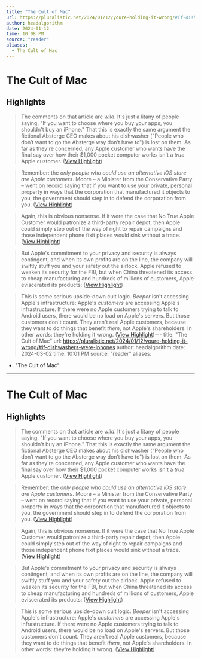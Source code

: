 ```yaml
---
title: "The Cult of Mac"
url: https://pluralistic.net/2024/01/12/youre-holding-it-wrong/#if-dishwashers-were-iphones
author: headalgorithm
date: 2024-01-12
time: 10:08 PM
source: "reader"
aliases:
  - The Cult of Mac
---
```

# The Cult of Mac

## Highlights
> The comments on that article are *wild*. It's just a litany of people saying, "If you want to choose where you buy your apps, you shouldn't buy an iPhone." That this is exactly the same argument the fictional Absterge CEO makes about his dishwasher ("People who don’t want to go the Absterge way don’t have to") is lost on them. As far as they're concerned, any Apple customer who wants have the final say over how their $1,000 pocket computer works isn't a *true* Apple customer. ([View Highlight](https://read.readwise.io/read/01hkzs100yv7y53nnbrv8pg4vf))

> Remember: the *only people who could use an alternative iOS store are Apple customers*. Moore – a Minister from the Conservative Party – went on record saying that if you want to use your private, personal property in ways that the corporation that manufactured it objects to you, the government should step in to defend the corporation from you. ([View Highlight](https://read.readwise.io/read/01hkzs3g0xp0jnw8b5v0zb31k3))

> Again, this is obvious nonsense. If it were the case that No True Apple Customer would patronize a third-party repair depot, then Apple could simply step out of the way of right to repair campaigns and those independent phone fixit places would sink without a trace. ([View Highlight](https://read.readwise.io/read/01hkzs736cnyqg9c48hm57z4fd))

> But Apple's commitment to your privacy and security is always contingent, and when its own profits are on the line, the company will swiftly stuff you and your safety out the airlock. Apple refused to weaken its security for the FBI, but when China threatened its access to cheap manufacturing and hundreds of millions of customers, Apple eviscerated its products: ([View Highlight](https://read.readwise.io/read/01hkzs96jpvsbqhpzjetw7898k))

> This is some serious upside-down cult logic. *Beeper* isn't accessing Apple's infrastructure: Apple's *customers* are accessing Apple's infrastructure. If there were no Apple customers trying to talk to Android users, there would be no load on Apple's servers.
> But those customers don't count. They aren't real Apple customers, because they want to do things that benefit *them*, not Apple's shareholders. In other words: they're holding it wrong. ([View Highlight](https://read.readwise.io/read/01hkzsfvxcdx2vdp8xq0bhktgj))---
title: "The Cult of Mac"
url: https://pluralistic.net/2024/01/12/youre-holding-it-wrong/#if-dishwashers-were-iphones
author: headalgorithm
date: 2024-03-02
time: 10:01 PM
source: "reader"
aliases:
  - "The Cult of Mac"
---
# The Cult of Mac

## Highlights
> The comments on that article are *wild*. It's just a litany of people saying, "If you want to choose where you buy your apps, you shouldn't buy an iPhone." That this is exactly the same argument the fictional Absterge CEO makes about his dishwasher ("People who don’t want to go the Absterge way don’t have to") is lost on them. As far as they're concerned, any Apple customer who wants have the final say over how their $1,000 pocket computer works isn't a *true* Apple customer. ([View Highlight](https://read.readwise.io/read/01hkzs100yv7y53nnbrv8pg4vf))

> Remember: the *only people who could use an alternative iOS store are Apple customers*. Moore – a Minister from the Conservative Party – went on record saying that if you want to use your private, personal property in ways that the corporation that manufactured it objects to you, the government should step in to defend the corporation from you. ([View Highlight](https://read.readwise.io/read/01hkzs3g0xp0jnw8b5v0zb31k3))

> Again, this is obvious nonsense. If it were the case that No True Apple Customer would patronize a third-party repair depot, then Apple could simply step out of the way of right to repair campaigns and those independent phone fixit places would sink without a trace. ([View Highlight](https://read.readwise.io/read/01hkzs736cnyqg9c48hm57z4fd))

> But Apple's commitment to your privacy and security is always contingent, and when its own profits are on the line, the company will swiftly stuff you and your safety out the airlock. Apple refused to weaken its security for the FBI, but when China threatened its access to cheap manufacturing and hundreds of millions of customers, Apple eviscerated its products: ([View Highlight](https://read.readwise.io/read/01hkzs96jpvsbqhpzjetw7898k))

> This is some serious upside-down cult logic. *Beeper* isn't accessing Apple's infrastructure: Apple's *customers* are accessing Apple's infrastructure. If there were no Apple customers trying to talk to Android users, there would be no load on Apple's servers.
> But those customers don't count. They aren't real Apple customers, because they want to do things that benefit *them*, not Apple's shareholders. In other words: they're holding it wrong. ([View Highlight](https://read.readwise.io/read/01hkzsfvxcdx2vdp8xq0bhktgj))

